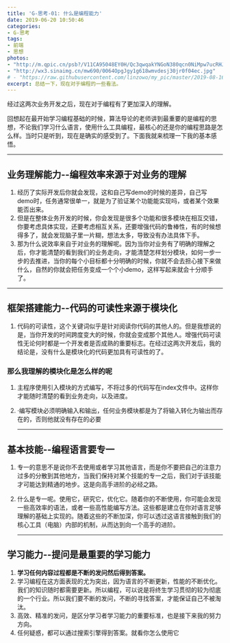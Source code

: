 ```yaml
---
title: 'G-思考-01: 什么是编程能力'
date: 2019-06-20 10:50:46
categories:
- G-思考
tags:
- 前端
- 思想
photos:
- "http://m.qpic.cn/psb?/V11CA95048EY0H/Qc3qwqakYNGoN380qcn0NiMpw7ucRHJLgIDNG8jD5rg!/b/dLYAAAAAAAAA&bo=xwIcAgAAAAADN8k!&rf=viewer_4"
- "http://wx3.sinaimg.cn/mw690/0064OpgJgy1g618wmvdesj30jr0f04ec.jpg"
# - "https://raw.githubusercontent.com/linzowo/my_pic/master/2019-08-16_090739.png"
excerpt: 总结一下，现在对于编程的一些看法。
---
```

经过这两次业务开发之后，现在对于编程有了更加深入的理解。

 

回想起在最开始学习编程基础的时候，算法导论的老师讲到最重要的是编程的思想，不论我们学习什么语言，使用什么工具编程，最核心的还是你的编程思路是怎么样。当时只是听到，现在是确实的感受到了。下面我就来梳理一下我的基本感悟。

------



## 业务理解能力--编程效率来源于对业务的理解

1. 经历了实际开发后你就会发现，这和自己写demo的时候的差异，自己写demo时，任务通常很单一，就是为了验证某个功能能实现吗，或者某个效果能否出来。
2. 但是在整体业务开发的时候，你会发现是很多个功能和很多模块在相互交错，你要考虑具体实现，还要考虑相互关系，还要增强代码的鲁棒性，有的时候想得多了，就会发现脑子里一片糊，想法太多，导致没有办法具体下手。
3. 那为什么说效率来自于对业务的理解呢。因为当你对业务有了明确的理解之后，你才能清楚的看到我们的业务走向，才能清楚怎样划分模块，如何一步一步的去推进，当你的每个小目标都十分明确的时候，你就不会去担心接下来做什么，自然的你就会把任务变成一个个小demo，这样写起来就会十分顺手了。

------



## 框架搭建能力--代码的可读性来源于模块化

1. 代码的可读性，这个关键词似乎是针对阅读你代码的其他人的。但是我想说的是，当你开发的时间跨度变大的时候，你就会变成那个其他人。增强代码可读性无论何时都是一个开发者是否成熟的重要标志。在经过这两次开发后，我的结论是，没有什么是模块化的代码更加具有可读性的了。

### 那么我理解的模块化是怎么样的呢

1. 主程序使用引入模块的方式编写，不将过多的代码写在index文件中。这样你才能随时清楚的看到业务走向，以及进度。

2. ·编写模块必须明确输入和输出，任何业务模块都是为了将输入转化为输出而存在的，否则他就没有存在的必要

   ------



## 基本技能--编程语言要专一

1. 专一的意思不是说你不去使用或者学习其他语言，而是你不要把自己的注意力过多的分散到其他地方，当我们保持对某个技能的专一之后，我们对于该技能才可能达到精通的地步。这是向高手进阶的必经之路。

2. 什么是专一呢。使用它，研究它，优化它。随着你的不断使用，你可能会发现一些高效率的语法，或者一些高性能编写方法。这些都是建立在你对语言足够理解的基础上实现的。随着这些的不断加深，你可以透过这语言接触到我们的核心工具（电脑）内部的机制，从而达到向一个高手的进阶。

   ------





## 学习能力--提问是最重要的学习能力

1. **学习任何内容过程都是不断的发问然后得到答案。**
2. 学习编程在这方面表现的尤为突出，因为语言的不断更新，性能的不断优化。我们的知识随时都需要更新。所以编程，可以说是将终生学习贯彻的较为彻底的一个行业。所以我们要不断的发问，不断的寻找答案，才能保证自己不被淘汰。
3. 高效、精准的发问，是区分学习者学习能力的重要标准，也是接下来我的努力方向。
4. 任何疑惑，都可以通过搜索引擎得到答案。就看你怎么使用它
